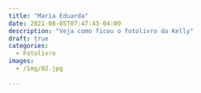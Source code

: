 ```yaml
---
title: "Maria Eduarda"
date: 2021-08-05T07:47:43-04:00
description: "Veja como ficou o fotolivro da Kelly"
draft: true
categories:
  - Fotolivro
images:
  - /img/02.jpg  
  
---
```

